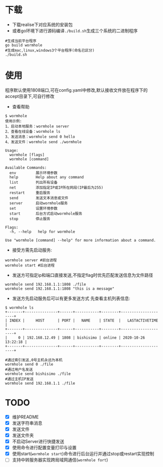 # 下载
- 下载realise下对应系统的安装包
- 或者go环境下进行源码编译`./build.sh`生成三个系统的二进制程序
```shell script
#生成当前平台程序
go build wormhole
#生成mac,linux,windows3个平台程序(命名已区分)
./build.sh
```
# 使用
程序默认使用1808端口,可在config.yaml中修改,默认接收文件放在程序下的accept目录下,可自行修改
- 查看帮助
```shell script
$ wormhole
使用示例: 
1、启动本地服务：wormhole server 
2、查看在线设备：wormhole ls
3、发送消息：wormhole send 0 hello
4、发送文件：wormhole send ./wormhole

Usage:
  wormhole [flags]
  wormhole [command]

Available Commands:
  env         展示环境参数
  help        Help about any command
  list        列出所有设备
  net         添加指定IP或IP所在网段(IP最后为255)
  restart     重启服务
  send        发送文本消息或文件
  server      启动wormhole服务
  set         设置环境参数
  start       后台方式启动wormhole服务
  stop        停止服务

Flags:
  -h, --help   help for wormhole

Use "wormhole [command] --help" for more information about a command.
```

- 接受方需先启动服务:
```shell script
wormhole server #前台进程
wormhole start #后台进程
```
- 发送方可指定ip和端口直接发送,不指定flag时优先匹配发送信息为文件路径
```shell script
wormhole send 192.168.1.1:1808 ./file
wormhole send 192.168.1.1:1808 "this is a message"
```
- 发送方先启动服务后可以有更多发送方式
先查看主机列表信息:
```shell script
$ wormhole ls
+-------+---------------+------+-----------+--------+---------------------+
| INDEX |     HOST      | PORT |   NAME    | STATE  |   LASTACTIVETIME    |
+-------+---------------+------+-----------+--------+---------------------+
|     0 | 192.168.12.49 | 1808 | bishisimo | online | 2020-10-26 13:22:18 |
+-------+---------------+------+-----------+--------+---------------------+
```
```shell script
#通过索引发送,0号主机永远为本机
wormhole send 0 ./file
#通过用户名发送
wormhole send bishisimo ./file
#通过主机IP发送
wormhole send 192.168.1.1 ./file
```

# TODO
- [x] 维护README
- [x] 发送字符串消息
- [x] 发送文件
- [x] 发送文件夹
- [x] 不启动Server进行快捷发送
- [x] 使用命令进行配置变量打印与设置
- [x] 使用start(`wormhole start`)命令进行后台运行并通过stop或restart实现控制
- [ ] 支持中转服务器实现跨局域网通信(`wormhole fort`)